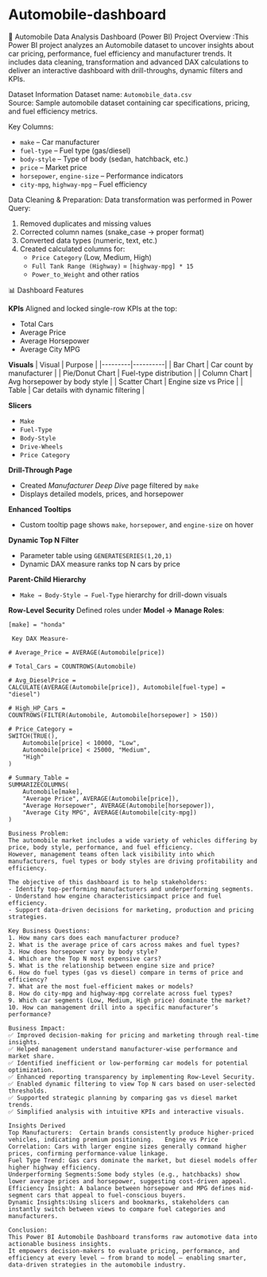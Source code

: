 # Automobile-dashboard
🚗 Automobile Data Analysis Dashboard (Power BI)
Project Overview :This Power BI project analyzes an Automobile dataset to uncover insights about car pricing, performance, fuel efficiency and manufacturer trends.  It includes data cleaning, transformation and advanced DAX calculations to deliver an interactive dashboard with drill-throughs, dynamic filters and KPIs.

 Dataset Information
Dataset name: `Automobile_data.csv`  
Source: Sample automobile dataset containing car specifications, pricing, and fuel efficiency metrics.

Key Columns:
- `make` – Car manufacturer  
- `fuel-type` – Fuel type (gas/diesel)  
- `body-style` – Type of body (sedan, hatchback, etc.)  
- `price` – Market price  
- `horsepower`, `engine-size` – Performance indicators  
- `city-mpg`, `highway-mpg` – Fuel efficiency  

Data Cleaning & Preparation:
Data transformation was performed in Power Query:
1. Removed duplicates and missing values  
2. Corrected column names (snake_case → proper format)  
3. Converted data types (numeric, text, etc.)  
4. Created calculated columns for:
   - `Price Category` (Low, Medium, High)
   - `Full Tank Range (Highway)` = `[highway-mpg] * 15`
   - `Power_to_Weight` and other ratios

 📊 Dashboard Features

**KPIs**
Aligned and locked single-row KPIs at the top:
- Total Cars  
- Average Price  
- Average Horsepower  
- Average City MPG  

 **Visuals**
| Visual | Purpose |
|---------|----------|
| Bar Chart | Car count by manufacturer |
| Pie/Donut Chart | Fuel-type distribution |
| Column Chart | Avg horsepower by body style |
| Scatter Chart | Engine size vs Price |
| Table | Car details with dynamic filtering |

 **Slicers**
- `Make`
- `Fuel-Type`
- `Body-Style`
- `Drive-Wheels`
- `Price Category`

**Drill-Through Page**
- Created *Manufacturer Deep Dive* page filtered by `make`  
- Displays detailed models, prices, and horsepower  

**Enhanced Tooltips**
- Custom tooltip page shows `make`, `horsepower`, and `engine-size` on hover  

 **Dynamic Top N Filter**
- Parameter table using `GENERATESERIES(1,20,1)`  
- Dynamic DAX measure ranks top N cars by price  

**Parent-Child Hierarchy**
- `Make → Body-Style → Fuel-Type` hierarchy for drill-down visuals  

**Row-Level Security**
Defined roles under **Model → Manage Roles**:
```DAX
[make] = "honda"

 Key DAX Measure-

# Average_Price = AVERAGE(Automobile[price])

# Total_Cars = COUNTROWS(Automobile)

# Avg_DieselPrice =
CALCULATE(AVERAGE(Automobile[price]), Automobile[fuel-type] = "diesel")

# High_HP_Cars =
COUNTROWS(FILTER(Automobile, Automobile[horsepower] > 150))

# Price_Category =
SWITCH(TRUE(),
    Automobile[price] < 10000, "Low",
    Automobile[price] < 25000, "Medium",
    "High"
)

# Summary_Table =
SUMMARIZECOLUMNS(
    Automobile[make],
    "Average Price", AVERAGE(Automobile[price]),
    "Average Horsepower", AVERAGE(Automobile[horsepower]),
    "Average City MPG", AVERAGE(Automobile[city-mpg])
)

Business Problem:
The automobile market includes a wide variety of vehicles differing by price, body style, performance, and fuel efficiency.  
However, management teams often lack visibility into which manufacturers, fuel types or body styles are driving profitability and efficiency.  

The objective of this dashboard is to help stakeholders:
- Identify top-performing manufacturers and underperforming segments.  
- Understand how engine characteristicsimpact price and fuel efficiency.  
- Support data-driven decisions for marketing, production and pricing strategies.

Key Business Questions:
1. How many cars does each manufacturer produce?  
2. What is the average price of cars across makes and fuel types?  
3. How does horsepower vary by body style?  
4. Which are the Top N most expensive cars?  
5. What is the relationship between engine size and price?  
6. How do fuel types (gas vs diesel) compare in terms of price and efficiency?  
7. What are the most fuel-efficient makes or models?  
8. How do city-mpg and highway-mpg correlate across fuel types?  
9. Which car segments (Low, Medium, High price) dominate the market?  
10. How can management drill into a specific manufacturer’s performance?

Business Impact:
✅ Improved decision-making for pricing and marketing through real-time insights.  
✅ Helped management understand manufacturer-wise performance and market share.  
✅ Identified inefficient or low-performing car models for potential optimization.  
✅ Enhanced reporting transparency by implementing Row-Level Security.  
✅ Enabled dynamic filtering to view Top N cars based on user-selected thresholds.  
✅ Supported strategic planning by comparing gas vs diesel market trends.  
✅ Simplified analysis with intuitive KPIs and interactive visuals.

Insights Derived
Top Manufacturers:  Certain brands consistently produce higher-priced vehicles, indicating premium positioning.   Engine vs Price Correlation: Cars with larger engine sizes generally command higher prices, confirming performance-value linkage.  
Fuel Type Trend: Gas cars dominate the market, but diesel models offer higher highway efficiency.  
Underperforming Segments:Some body styles (e.g., hatchbacks) show lower average prices and horsepower, suggesting cost-driven appeal.  
Efficiency Insight: A balance between horsepower and MPG defines mid-segment cars that appeal to fuel-conscious buyers.  
Dynamic Insights:Using slicers and bookmarks, stakeholders can instantly switch between views to compare fuel categories and manufacturers.

Conclusion:
This Power BI Automobile Dashboard transforms raw automotive data into actionable business insights.  
It empowers decision-makers to evaluate pricing, performance, and efficiency at every level — from brand to model — enabling smarter, data-driven strategies in the automobile industry.



